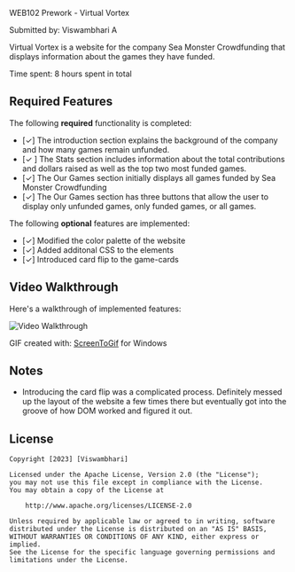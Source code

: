 WEB102 Prework - Virtual Vortex

Submitted by: Viswambhari A

Virtual Vortex is a website for the company Sea Monster Crowdfunding that displays information about the games they have funded.

Time spent: 8 hours spent in total

## Required Features

The following **required** functionality is completed:

- [✓] The introduction section explains the background of the company and how many games remain unfunded.
- [✓ ] The Stats section includes information about the total contributions and dollars raised as well as the top two most funded games.
- [✓] The Our Games section initially displays all games funded by Sea Monster Crowdfunding
- [✓] The Our Games section has three buttons that allow the user to display only unfunded games, only funded games, or all games.

The following **optional** features are implemented:

- [✓] Modified the color palette of the website
- [✓] Added additonal CSS to the elements
- [✓] Introduced card flip to the game-cards

## Video Walkthrough

Here's a walkthrough of implemented features:

<img src='codepath-web-prework.gif' title='Video Walkthrough' width='' alt='Video Walkthrough' />

GIF created with:
[ScreenToGif](https://www.screentogif.com/) for Windows

## Notes

- Introducing the card flip was a complicated process. Definitely messed up the layout of the website a few times there but eventually got into the groove of how DOM worked and figured it out.

## License

    Copyright [2023] [Viswambhari]

    Licensed under the Apache License, Version 2.0 (the "License");
    you may not use this file except in compliance with the License.
    You may obtain a copy of the License at

        http://www.apache.org/licenses/LICENSE-2.0

    Unless required by applicable law or agreed to in writing, software
    distributed under the License is distributed on an "AS IS" BASIS,
    WITHOUT WARRANTIES OR CONDITIONS OF ANY KIND, either express or implied.
    See the License for the specific language governing permissions and
    limitations under the License.

